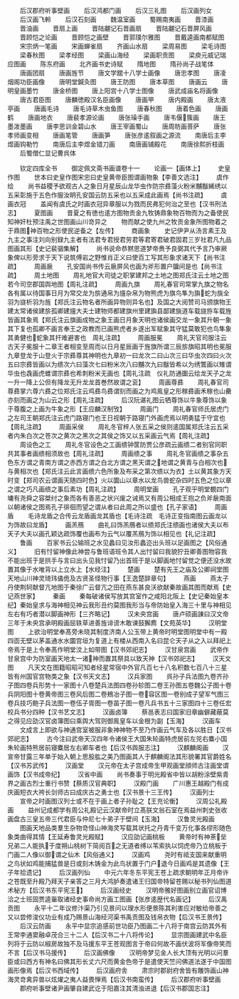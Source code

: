 <!-- { "loadSidebar": true } -->
　　后汉郡府听事壁画
　　后汉鸿都门画
　　后汉三礼图
　　后汉画列女
　　后汉画飞軨
　　后汉石刻画
　　魏温室画
　　蜀赐南夷画
　　晋漆画
　　晋油画
　　晋扇上画
　　晋陆翽记石晋画扇
　　晋陆翽记石晋屏风画
　　晋顾恺之论画
　　晋顾恺之画壁
　　晋郭璞尔雅图
　　晋戴逵画南都赋图
　　宋宗炳一笔画
　　宋画蝉雀扇
　　齐画山水扇
　　梁周易图
　　梁毛诗图
　　梁春秋图
　　梁孝经图
　　梁画山海经
　　梁画职贡图
　　梁庾元威记瑞应图画
　　陈东府画
　　北齐画书史诗赋
　　隋地图
　　隋孙尚子战笔体
　　唐画团扇
　　唐画旌节
　　唐文学舘十八学士画像
　　唐忠孝图
　　唐凌烟阁功臣画像
　　唐明堂鍼灸图
　　唐王防图
　　唐本草图
　　唐画云
　　唐明皇画墨竹
　　唐金桥图
　　唐上阳宫十八学士图像
　　唐武成庙名将画像
　　唐古君臣图
　　唐麟徳殿汉名臣画像
　　唐画甲
　　唐内殿画
　　唐太液亭画
　　唐画毛诗
　　唐毛诗草木虫鱼图
　　唐春秋图
　　唐着色画
　　唐画鹤
　　唐画地衣
　　唐裴孝源论画
　　唐张璪手画
　　唐韦偃簇画
　　唐王墨泼墨画
　　唐李思训金碧山水
　　唐王宰画蜀山
　　唐周昉画菩萨
　　唐张孝师画变相
　　唐画笔管
　　唐画笋
　　唐张彦逺叙画之源流
　　南唐后主李煜画钩勒竹
　　南唐后主李煜金错刀画
　　南唐画铺殿花
　　南唐徐熙折枝画
　　后蜀僧仁显记曹呉体










　　钦定四库全书
　　御定佩文斋书画谱卷十一
　　论画一【画体上】
　　史皇作图
　　世本曰史皇作图宋忠曰史皇黄帝臣图谓画物象【李善文选注】
　　虞作绘
　　尚书益稷予欲观古人之象日月星辰山龙华虫作防宗彞藻火粉米黼黻絺绣以五采彰施于五色作服汝眀孔安国云防五采也以五采成此画焉【尚书注疏】
　　虞画衣冠
　　盖闻有虞氏之时画衣冠异章服以为戮而民弗犯何治之至也【汉书刑法志】
　　夏图画
　　昔夏之有徳也逺方图物贡金九牧铸鼎象物百物而为之备使民知神奸杜预注禹之世图画山川竒异之
　　物而献之使九州之牧贡金象所图物着之于鼎图神百物之形使民逆备之【左传】
　　商画象
　　史记伊尹从汤言素王及九主之事注刘向别録九主者有法君专君授君劳君等君寄君破君固君三岁社君凡九品图画其形【史记裴骃集解】
　　尚书说命恭黙思道梦帝赉予良弼其代予言乃审厥象俾以形旁求于天下说筑傅岩之野惟肖正义曰使百工写其形象求诸天下【尚书注疏】
　　周画扆
　　孔安国尚书传云扆屏风也画为斧形置户牖间是也【尚书注疏】
　　周土地图
　　周礼地官大司徒之职掌建邦之土地之图郑氏注云土地之图若今司空郡国舆地图【周礼注疏】
　　周画九旗
　　周礼春官司常掌九旗之物名各有属以待国事日月为常交龙为旂通帛为旜杂帛为物熊虎为旗鸟隼为旟蛇为旐全羽为旞析羽为旌【郑氏注云物名者所画异物则异名也】及国之大阅赞司马颁旗物王建太常诸侯建旂孤卿建旜大夫士建物师都建旗州里建旟县鄙建旐道车载旞斿车载旌皆画其象焉【郑氏注云旗画成物之象王画日月象天明也诸侯画交龙一象其升朝一象其下复也孤卿不画言奉王之政教而已画熊虎者乡遂出军赋象其守猛莫敢犯也鸟隼象其勇健也蛇象其扞难避害也　周礼注疏】
　　周画服冕
　　周礼天官司服注云古天子冕服十二章王者相变至周而以日月星辰画于旌旗所谓三辰旂旗昭其明也冕服九章登龙于山登火于宗彞尊其神明也九章初一曰龙次二曰山次三曰华虫次四曰火次五曰宗彞皆画以为缋次六曰藻次七曰粉米次八曰黼次九曰黻皆希以为绣鷩画以雉谓华虫也毳画虎蜼谓宗彞也希刺粉米无画也【周礼注疏　仪礼防通圗云绘龙天子之龙一升一降上公但有降龙无升龙龙首巻然故谓之衮】
　　周画尊彞
　　周礼春官司尊彞掌六尊六彞之位郑氏注云鸡彞鸟彞谓刻而画之为鸡鳯皇之形稼彞画禾稼也山罍亦刻而画之为山云之形【周礼注疏】
　　后汉阮谌礼图云牺尊饰以牛象尊饰以象于尊腹之上画为牛象之形【王应麟汉制攷】
　　周画门
　　周礼春官师氏居虎门之左司王朝郑氏注云虎门路寝门也王日视朝于路寝门外画虎焉以明勇猛于守宜也【周礼注疏】
　　周画采侯
　　周礼冬官梓人张五采之侯则逺国属郑氏注云五采者内朱白次之苍次之黄次之黑次之其侯之饰又以五采画云气焉【周礼注疏】
　　周设色之工
　　周礼冬官设色之工画缋钟筐防贾公彦疏云画缋二者别官同职共其事者画缋相须故也【周礼注疏】
　　周画缋之事
　　周礼冬官画缋之事杂五色东方谓之青南方谓之赤西方谓之白北方谓之黑天谓之地谓之黄青与白相次也与黄相次也【郑氏注云此言画缋六色所象及布采之第次缋以为衣】土以黄其象方天时变【郑司农云谓画天随四时色】火以圜山以章水以龙鸟兽蛇杂四时五色之位以章之谓之巧凡画缋之事后素功【周礼注疏】
　　周明堂画
　　孔子观乎明堂覩四门墉有尧舜之容桀纣之象而各有善恶之状兴废之诫焉又有周公相成王抱之负斧扆南面以朝诸侯之图焉孔子徘徊而望之谓从者曰此周之所以盛也【孔子家语】
　　周画盾
　　毛诗龙盾之合传云龙盾画龙其盾也【毛诗注疏　毛诗正变指南图云画龙以为饰故曰龙盾】
　　画羔鴈
　　曲礼曰饰羔鴈者以缋郑氏注缋画也诸侯大夫以布天子大夫以画孔颖达疏饰覆也画布为云气以覆羔鴈为饰以相见也【礼记注疏】
　　鲁画
　　百家书云公输班之水见蠡曰见汝形蠡迩出头班以足画图之【风俗通义】
　　旧有忖留神像此神尝与鲁班语班令其人出忖留曰我貌狞丑卿善图物容我不能出班于是拱手与言曰出头见我忖留乃出首班于是以脚画地忖留觉之便还没水故置其像于水唯背以上立水上【水经注】
　　楚画
　　楚有先王之庙及公卿祠堂图天地山川神灵琦玮僪佹及古贤圣怪物行事【王逸楚辞章句】
　　燕画
　　燕太子丹使荆轲献督亢地图于秦徐广云督亢之田在燕东甚良沃欲献秦故画其图而献焉【史记燕世家】
　　秦画
　　秦每破诸侯写放其宫室作之咸阳北阪上【史记秦始皇本纪】秦始皇求与海神相见神云我形丑约莫图我形当与帝防始皇入海三十里与神相见左右有巧者潜以脚画神形【三齐略记】
　　汉未央宫画
　　唐卢硕画諌曰汉文帝三年于未央宫承明殿画屈轶草进善旌诽谤木敢谏鼓獬廌【文苑英华】
　　汉明堂图
　　上欲治明堂奉髙旁未晓其制度济南人公玉带上黄帝时明堂图明堂中有一殿四靣无壁以茅盖通水水圜宫垣为复道上有楼从西南入名曰昆仑天子从之入以拜祀上帝焉于是上令奉髙作明堂汶上如带图【汉书郊祀志】
　　汉甘泉宫画
　　武帝作甘泉宫中为防室画天地太一诸神而置其祭具以致天神【汉书郊祀志】
　　汉天文图
　　凡天文在图籍昭昭可知者经星常宿中外官凡百七十八名积数七百八十三星皆有州国官宫物类之象【汉书天文志】
　　汉兵家图
　　呉孙子兵法图九卷齐孙子图四卷兵形势十一家图十八卷楚兵法图四卷孙轸图二卷王孙图五卷魏公子图十卷兵阴阳图十卷黄帝图三卷风后图二卷鵊冶子图一卷容区图一卷别成子望军气图三卷兵技巧鲍子兵法图一卷伍子胥图一卷苖子图一卷凡兵书五十三家图四十三卷任宏校兵书分四种【汉书艺文志】
　　汉画卤簿
　　蔡邕表志曰国家旧章幽僻藏蔽莫之得见应劭汉官卤簿图曰乘舆大驾则御鳯皇车以金根为副【玉海】
　　汉画车
　　文成言上即欲与神通宫室被服非象神神物不至乃作画云气车及各以胜日【汉书郊祀志】
　　古今注曰武帝天汉四年令诸侯王大国朱轮画特虎居前左兕右麋小国朱轮画特熊居前寝麋居左右卿车者也【后汉书舆服志注】
　　汉麒麟阁画
　　汉宣帝甘露三年单于始入朝上思股肱之美乃图画其人于麒麟阁法其形貌署其官爵姓名【汉书苏武传】
　　汉画堂
　　汉元帝在太子宫成帝生甲观画堂顔师古注画堂谓画饰【汉书成帝纪】
　　汉省中画
　　尚书奏事于明光殿省中皆以胡粉涂壁紫青界之画古烈士重行书赞【蔡质汉官典职】
　　汉殿门画
　　广川惠王越殿门有成庆画短衣大袴长剑师古曰成庆古之勇士也【汉书景十三王传】
　　汉画列士
　　宣帝之时画图汉列士或不在于画上者子孙耻之【王充论衡】
　　汉周公礼殿画
　　益州记成都学有周公礼殿记云汉献帝时立髙朕文翁石室在焉益州刺史张收画盘古三皇五帝三代君臣与仲尼七十弟子于壁间【玉海】
　　汉鲁灵光殿画
　　图画天地品类羣生杂物竒怪山神海灵写载其状托之丹青千变万化事各缪形随色象类曲得其情【王延寿鲁灵光殿赋】
　　汉应劭记画桃板
　　黄帝时有神荼垒兄弟二人能执于度朔山桃树下简阅百之无道者缚以苇索执以饲虎帝乃立桃板于门画二人像以御谓之仙木【风俗通义】
　　汉画鸡
　　尧时有祗支国来献重明之鸟状如鸡能捕猛兽是日或刻木铸金为此鸟状置于门户退今日画鸡是其遗像【王子年拾遗记】
　　后汉画列仙
　　中元六年冬东平宪王苍上疏求朝明年正月帝许之苍既至升殿乃拜天子亲答之三月大鸿胪奏遣诸王归国帝特留苍赐以秘书列仙图道术秘方【后汉书东平宪王】
　　后汉画经史
　　汉明帝雅好图画别立画官诏博洽之士班固贾逵軰取诸经史事命尚方画工图画【张彦逺歴代名画记】
　　后汉禹贡图
　　永平十二年议修汴渠乃引见景问以理水形便景陈其利害应对敏给帝善之又以尝修浚仪功业有成乃赐景山海经河渠书禹贡图及钱帛衣物【后汉书王景传】
　　后汉云防画
　　永平中显宗追感前世功臣乃图画二十八将于南宫云防其外有王常李通窦融卓茂合三十二人【后汉书二十八将传论】
　　显宗图画建武中名臣列将于云防以椒房故独不及马援东平王苍观图言于帝曰何故不画伏波将军像帝笑而不言【后汉书马援传】
　　后汉画佛像
　　汉明帝梦见金人长大顶有光明以问羣臣或曰西方有神名曰佛其形长丈六尺而黄金色帝于是遣使天竺问佛道法遂于中国图画形像焉【后汉书西域传】
　　后汉画府舎
　　肃宗时郡尉府舍皆有雕饰画山神海灵竒禽异兽以炫燿之夷人益畏惮焉【后汉书南蛮传】
　　后汉郡府听事壁画
　　郡府听事壁诸尹画肇自建武讫于阳嘉注其清浊进退【后汉书郡国志注】
